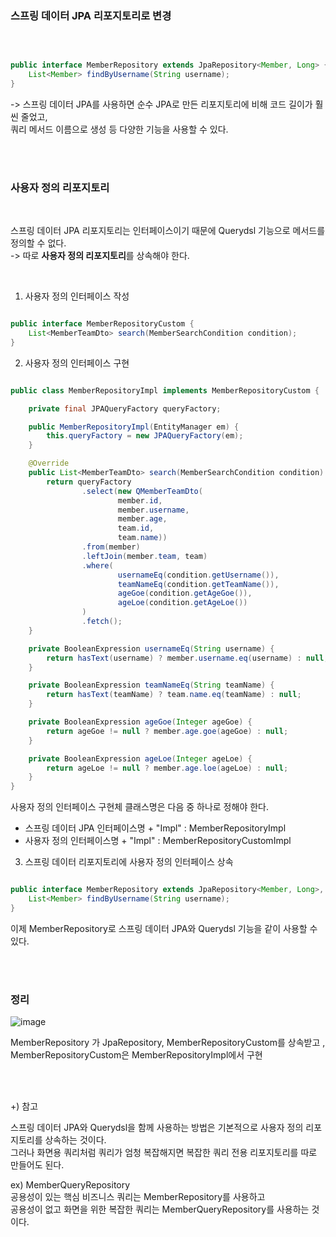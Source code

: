 ### 스프링 데이터 JPA 리포지토리로 변경

<br/>

```java

public interface MemberRepository extends JpaRepository<Member, Long> {
    List<Member> findByUsername(String username);
}

```

-> 스프링 데이터 JPA를 사용하면 순수 JPA로 만든 리포지토리에 비해 코드 길이가 훨씬 줄었고, <br/>
쿼리 메서드 이름으로 생성 등 다양한 기능을 사용할 수 있다. 

<br/><br/>

### 사용자 정의 리포지토리

<br/>

스프링 데이터 JPA 리포지토리는 인터페이스이기 때문에 Querydsl 기능으로 메서드를 정의할 수 없다.<br/>
-> 따로 **사용자 정의 리포지토리**를 상속해야 한다.

<br/>

1. 사용자 정의 인터페이스 작성

```java

public interface MemberRepositoryCustom {
    List<MemberTeamDto> search(MemberSearchCondition condition);
}

```

2. 사용자 정의 인터페이스 구현

```java

public class MemberRepositoryImpl implements MemberRepositoryCustom {

    private final JPAQueryFactory queryFactory;

    public MemberRepositoryImpl(EntityManager em) {
        this.queryFactory = new JPAQueryFactory(em);
    }

    @Override
    public List<MemberTeamDto> search(MemberSearchCondition condition) {
        return queryFactory
                .select(new QMemberTeamDto(
                        member.id,
                        member.username,
                        member.age,
                        team.id,
                        team.name))
                .from(member)
                .leftJoin(member.team, team)
                .where(
                        usernameEq(condition.getUsername()),
                        teamNameEq(condition.getTeamName()),
                        ageGoe(condition.getAgeGoe()),
                        ageLoe(condition.getAgeLoe())
                )
                .fetch();
    }

    private BooleanExpression usernameEq(String username) {
        return hasText(username) ? member.username.eq(username) : null;
    }

    private BooleanExpression teamNameEq(String teamName) {
        return hasText(teamName) ? team.name.eq(teamName) : null;
    }

    private BooleanExpression ageGoe(Integer ageGoe) {
        return ageGoe != null ? member.age.goe(ageGoe) : null;
    }

    private BooleanExpression ageLoe(Integer ageLoe) {
        return ageLoe != null ? member.age.loe(ageLoe) : null;
    }
}

```

사용자 정의 인터페이스 구현체 클래스명은 다음 중 하나로 정해야 한다.
* 스프링 데이터 JPA 인터페이스명 + "Impl" : MemberRepositoryImpl
* 사용자 정의 인터페이스명 + "Impl" : MemberRepositoryCustomImpl

3. 스프링 데이터 리포지토리에 사용자 정의 인터페이스 상속

```java

public interface MemberRepository extends JpaRepository<Member, Long>, MemberRepositoryCustom {
    List<Member> findByUsername(String username);
}

```

이제 MemberRepository로 스프링 데이터 JPA와 Querydsl 기능을 같이 사용할 수 있다.

<br/><br/>

### 정리

![image](https://user-images.githubusercontent.com/78454649/156510995-0d17f4f6-c875-48c1-8318-088193bf89cd.png)

 MemberRepository 가 JpaRepository, MemberRepositoryCustom를 상속받고 , MemberRepositoryCustom은 MemberRepositoryImpl에서 구현

<br/><br/>

+) 참고

스프링 데이터 JPA와 Querydsl을 함께 사용하는 방법은 기본적으로 사용자 정의 리포지토리를 상속하는 것이다. <br/>
그러나 화면용 쿼리처럼 쿼리가 엄청 복잡해지면 복잡한 쿼리 전용 리포지토리를 따로 만들어도 된다.

ex) MemberQueryRepository <br/>
공용성이 있는 핵심 비즈니스 쿼리는 MemberRepository를 사용하고 <br/>
공용성이 없고 화면을 위한 복잡한 쿼리는 MemberQueryRepository를 사용하는 것이다. 
